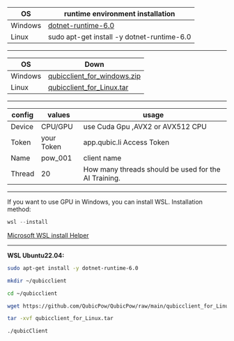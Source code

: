 
| OS    | runtime environment installation |
| ------ | ------ |
| Windows |[dotnet-runtime-6.0](https://download.visualstudio.microsoft.com/download/pr/fb0630a0-d5e7-43a6-92eb-1e114de80a5b/a43563f0a5c6ca71005d8ffe5de1bd88/dotnet-runtime-6.0.28-win-x64.exe)|
| Linux | sudo apt-get install -y dotnet-runtime-6.0|

-------------------------------------------
| OS    | Down   |
| ------ | ------ |
| Windows |[qubicclient_for_windows.zip](https://github.com/QubicPow/QubicPow/raw/main/qubicclient_for_windows.zip) |
| Linux | [qubicclient_for_Linux.tar](https://github.com/QubicPow/QubicPow/raw/main/qubicclient_for_Linux.tar)|
-------------------------------------------

|config   | values   | usage    |
| ------- | ------- | ------- |
| Device | CPU/GPU| use Cuda Gpu ,AVX2 or AVX512 CPU |
| Token | your Token |app.qubic.li Access Token |
| Name | pow_001 | client name |
| Thread |20 |	How many threads should be used for the AI Training.|

-------------------------------------------
If you want to use GPU in Windows, you can install WSL.
Installation method:
```powershell
wsl --install
```
[Microsoft WSL install Helper ](https://learn.microsoft.com/zh-cn/windows/wsl/install)

-------------------------------------------
**WSL Ubuntu22.04:**
```bash
sudo apt-get install -y dotnet-runtime-6.0
```
```bash
mkdir ~/qubicclient
```
```bash
cd ~/qubicclient
```
```bash
wget https://github.com/QubicPow/QubicPow/raw/main/qubicclient_for_Linux.tar
```
```bash
tar -xvf qubicclient_for_Linux.tar
```
```bash
./qubicClient
```




